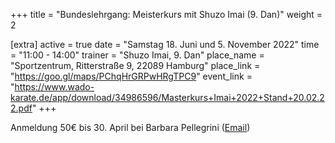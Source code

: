 +++
title = "Bundeslehrgang: Meisterkurs mit Shuzo Imai (9. Dan)"
weight = 2

[extra]
active = true
date = "Samstag 18. Juni und 5. November 2022"
time = "11:00 - 14:00"
trainer = "Shuzo Imai, 9. Dan"
place_name = "Sportzentrum, Ritterstraße 9, 22089 Hamburg"
place_link = "https://goo.gl/maps/PChqHrGRPwHRgTPC9"
event_link = "https://www.wado-karate.de/app/download/34986596/Masterkurs+Imai+2022+Stand+20.02.22.pdf"
+++

Anmeldung 50€ bis 30. April bei Barbara Pellegrini ([Email](mailto:ba.co@t-online.de))
